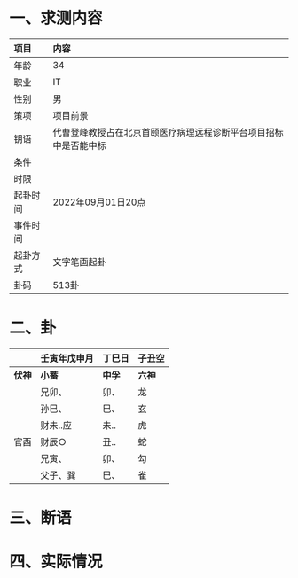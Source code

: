 # 一、求测内容
|项目|内容|
|:-|:-|
|年龄|34|
|职业|IT|
|性别|男|
|策项|项目前景|
|钥语|代曹登峰教授占在北京首颐医疗病理远程诊断平台项目招标中是否能中标|
|条件||
|时限||
|起卦时间|2022年09月01日20点|
|事件时间||
|起卦方式|文字笔画起卦|
|卦码|513卦|

# 二、卦
||壬寅年戊申月|丁巳日|子丑空|
|:-|:-|:-|:-|
|**伏神**|**小蓄**|**中孚**|**六神**|
||兄卯、|卯、|龙|
||孙巳、|巳、|玄|
||财未..应|未..|虎|
|官酉|财辰○|丑..|蛇|
||兄寅、|卯、|勾|
||父子、巽|巳、|雀|


# 三、断语

# 四、实际情况